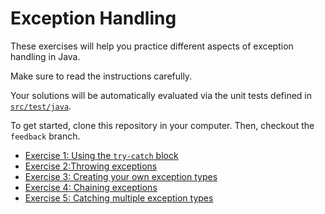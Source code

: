 # Exception Handling

These exercises will help you practice different aspects of exception handling in Java.

Make sure to read the instructions carefully.

Your solutions will be automatically evaluated via the unit tests defined in [`src/test/java`](src/test/java).

To get started, clone this repository in your computer.
Then, checkout the `feedback` branch.

 - [Exercise 1: Using the `try-catch` block](/src/main/java/ex1) 
 - [Exercise 2:Throwing exceptions](/src/main/java/ex2) 
 - [Exercise 3: Creating your own exception types](/src/main/java/ex3) 
 - [Exercise 4: Chaining exceptions](/src/main/java/ex4) 
 - [Exercise 5: Catching multiple exception types](/src/main/java/ex5)
 
